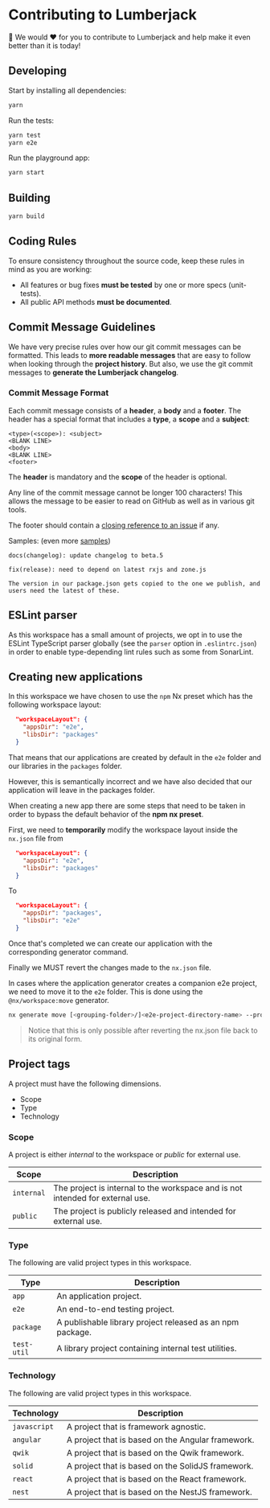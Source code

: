 # Contributing to Lumberjack

🙏 We would ❤️ for you to contribute to Lumberjack and help make it even better than it is today!

## Developing

Start by installing all dependencies:

```bash
yarn
```

Run the tests:

```bash
yarn test
yarn e2e
```

Run the playground app:

```bash
yarn start
```

## Building

```bash
yarn build
```

## <a name="rules"></a> Coding Rules

To ensure consistency throughout the source code, keep these rules in mind as you are working:

- All features or bug fixes **must be tested** by one or more specs (unit-tests).
- All public API methods **must be documented**.

## <a name="commit"></a> Commit Message Guidelines

We have very precise rules over how our git commit messages can be formatted. This leads to **more
readable messages** that are easy to follow when looking through the **project history**. But also,
we use the git commit messages to **generate the Lumberjack changelog**.

### Commit Message Format

Each commit message consists of a **header**, a **body** and a **footer**. The header has a special
format that includes a **type**, a **scope** and a **subject**:

```
<type>(<scope>): <subject>
<BLANK LINE>
<body>
<BLANK LINE>
<footer>
```

The **header** is mandatory and the **scope** of the header is optional.

Any line of the commit message cannot be longer 100 characters! This allows the message to be easier
to read on GitHub as well as in various git tools.

The footer should contain a [closing reference to an issue](https://help.github.com/articles/closing-issues-via-commit-messages/) if any.

Samples: (even more [samples](https://github.com/angular/angular/commits/master))

```
docs(changelog): update changelog to beta.5
```

```
fix(release): need to depend on latest rxjs and zone.js

The version in our package.json gets copied to the one we publish, and users need the latest of these.
```

## ESLint parser

As this workspace has a small amount of projects, we opt in to use the ESLint TypeScript parser globally (see the `parser` option in `.eslintrc.json`) in order to enable type-depending lint rules such as some from SonarLint.

## Creating new applications

In this workspace we have chosen to use the `npm` Nx preset which has the following workspace layout:

```json
  "workspaceLayout": {
    "appsDir": "e2e",
    "libsDir": "packages"
  }
```

That means that our applications are created by default in the `e2e` folder and our libraries in the `packages` folder.

However, this is semantically incorrect and we have also decided that our application will leave in the packages folder.

When creating a new app there are some steps that need to be taken in order to bypass the default behavior of the **npm nx preset**.

First, we need to **temporarily** modify the workspace layout inside the `nx.json` file from

```json
  "workspaceLayout": {
    "appsDir": "e2e",
    "libsDir": "packages"
  }
```

To

```json
  "workspaceLayout": {
    "appsDir": "packages",
    "libsDir": "e2e"
  }
```

Once that's completed we can create our application with the corresponding generator command.

Finally we MUST revert the changes made to the `nx.json` file.

In cases where the application generator creates a companion e2e project, we need to move it to the `e2e` folder. This is done using the `@nx/workspace:move` generator.

```bash
nx generate move [<grouping-folder>/]<e2e-project-directory-name> --project-name=<e2e-project-name>
```

> Notice that this is only possible after reverting the nx.json file back to its original form.

## Project tags

A project must have the following dimensions.

- Scope
- Type
- Technology

### Scope

A project is either _internal_ to the workspace or _public_ for external use.

| Scope      | Description                                                                    |
| ---------- | ------------------------------------------------------------------------------ |
| `internal` | The project is internal to the workspace and is not intended for external use. |
| `public`   | The project is publicly released and intended for external use.                |

### Type

The following are valid project types in this workspace.

| Type        | Description                                               |
| ----------- | --------------------------------------------------------- |
| `app`       | An application project.                                   |
| `e2e`       | An end-to-end testing project.                            |
| `package`   | A publishable library project released as an npm package. |
| `test-util` | A library project containing internal test utilities.     |

### Technology

The following are valid project types in this workspace.

| Technology   | Description                                       |
| ------------ | ------------------------------------------------- |
| `javascript` | A project that is framework agnostic.             |
| `angular`    | A project that is based on the Angular framework. |
| `qwik`       | A project that is based on the Qwik framework.    |
| `solid`      | A project that is based on the SolidJS framework. |
| `react`      | A project that is based on the React framework.   |
| `nest`       | A project that is based on the NestJS framework.  |
